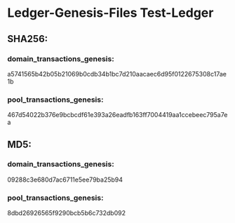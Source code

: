 # Ledger-Genesis-Files Test-Ledger

## SHA256:
### domain_transactions_genesis:
a5741565b42b05b21069b0cdb34b1bc7d210aacaec6d95f0122675308c17ae1b

### pool_transactions_genesis:
467d54022b376e9bcbcdf61e393a26eadfb163ff7004419aa1ccebeec795a7ea

## MD5:
### domain_transactions_genesis:
09288c3e680d7ac6711e5ee79ba25b94

### pool_transactions_genesis:
8dbd26926565f9290bcb5b6c732db092
